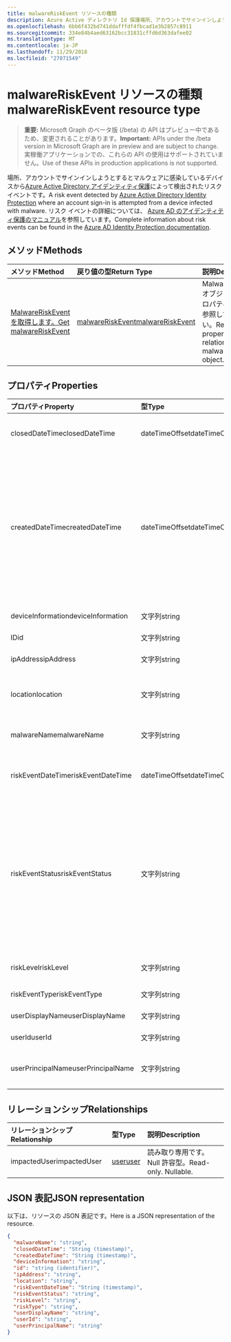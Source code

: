 ```yaml
---
title: malwareRiskEvent リソースの種類
description: Azure Active ディレクトリ Id 保護場所、アカウントでサインインしようとするとマルウェアに感染しているデバイスからによって検出されたリスク イベントです。 リスク イベントの詳細については、Azure AD のアイデンティティ保護のマニュアルを参照しています。
ms.openlocfilehash: 6bb6f432bd741ddafffdf4fbcad1e3b2857c8911
ms.sourcegitcommit: 334e84b4aed63162bcc31831cffd6d363dafee02
ms.translationtype: MT
ms.contentlocale: ja-JP
ms.lasthandoff: 11/29/2018
ms.locfileid: "27071549"
---
```

# <a name="malwareriskevent-resource-type"></a><span data-ttu-id="43b57-104">malwareRiskEvent リソースの種類</span><span class="sxs-lookup"><span data-stu-id="43b57-104">malwareRiskEvent resource type</span></span>

> <span data-ttu-id="43b57-105">**重要:** Microsoft Graph のベータ版 (/beta) の API はプレビュー中であるため、変更されることがあります。</span><span class="sxs-lookup"><span data-stu-id="43b57-105">**Important:** APIs under the /beta version in Microsoft Graph are in preview and are subject to change.</span></span> <span data-ttu-id="43b57-106">実稼働アプリケーションでの、これらの API の使用はサポートされていません。</span><span class="sxs-lookup"><span data-stu-id="43b57-106">Use of these APIs in production applications is not supported.</span></span>

<span data-ttu-id="43b57-107">場所、アカウントでサインインしようとするとマルウェアに感染しているデバイスから[Azure Active Directory アイデンティティ保護](https://azure.microsoft.com/en-us/documentation/articles/active-directory-identityprotection/)によって検出されたリスク イベントです。</span><span class="sxs-lookup"><span data-stu-id="43b57-107">A risk event detected by [Azure Active Directory Identity Protection](https://azure.microsoft.com/en-us/documentation/articles/active-directory-identityprotection/) where an account sign-in is attempted from a device infected with malware.</span></span> <span data-ttu-id="43b57-108">リスク イベントの詳細については、 [Azure AD のアイデンティティ保護のマニュアル](https://azure.microsoft.com/en-us/documentation/articles/active-directory-identityprotection-risk-events-types/)を参照しています。</span><span class="sxs-lookup"><span data-stu-id="43b57-108">Complete information about risk events can be found in the [Azure AD Identity Protection documentation](https://azure.microsoft.com/en-us/documentation/articles/active-directory-identityprotection-risk-events-types/).</span></span>


## <a name="methods"></a><span data-ttu-id="43b57-109">メソッド</span><span class="sxs-lookup"><span data-stu-id="43b57-109">Methods</span></span>

| <span data-ttu-id="43b57-110">メソッド</span><span class="sxs-lookup"><span data-stu-id="43b57-110">Method</span></span>           | <span data-ttu-id="43b57-111">戻り値の型</span><span class="sxs-lookup"><span data-stu-id="43b57-111">Return Type</span></span>    |<span data-ttu-id="43b57-112">説明</span><span class="sxs-lookup"><span data-stu-id="43b57-112">Description</span></span>|
|:---------------|:--------|:----------|
|[<span data-ttu-id="43b57-113">MalwareRiskEvent を取得します。</span><span class="sxs-lookup"><span data-stu-id="43b57-113">Get malwareRiskEvent</span></span>](../api/malwareriskevent-get.md) | [<span data-ttu-id="43b57-114">malwareRiskEvent</span><span class="sxs-lookup"><span data-stu-id="43b57-114">malwareRiskEvent</span></span>](malwareriskevent.md) |<span data-ttu-id="43b57-115">MalwareRiskEvent オブジェクトのプロパティと関係を参照してください。</span><span class="sxs-lookup"><span data-stu-id="43b57-115">Read properties and relationships of malwareRiskEvent object.</span></span>|

## <a name="properties"></a><span data-ttu-id="43b57-116">プロパティ</span><span class="sxs-lookup"><span data-stu-id="43b57-116">Properties</span></span>
| <span data-ttu-id="43b57-117">プロパティ</span><span class="sxs-lookup"><span data-stu-id="43b57-117">Property</span></span>     | <span data-ttu-id="43b57-118">型</span><span class="sxs-lookup"><span data-stu-id="43b57-118">Type</span></span>   |<span data-ttu-id="43b57-119">説明</span><span class="sxs-lookup"><span data-stu-id="43b57-119">Description</span></span>|
|:---------------|:--------|:----------|
|<span data-ttu-id="43b57-120">closedDateTime</span><span class="sxs-lookup"><span data-stu-id="43b57-120">closedDateTime</span></span>|<span data-ttu-id="43b57-121">dateTimeOffset</span><span class="sxs-lookup"><span data-stu-id="43b57-121">dateTimeOffset</span></span>| <span data-ttu-id="43b57-122">リスク イベントが終了したときの日時</span><span class="sxs-lookup"><span data-stu-id="43b57-122">The date and time that the risk event was closed</span></span>|
|<span data-ttu-id="43b57-123">createdDateTime</span><span class="sxs-lookup"><span data-stu-id="43b57-123">createdDateTime</span></span>|<span data-ttu-id="43b57-124">dateTimeOffset</span><span class="sxs-lookup"><span data-stu-id="43b57-124">dateTimeOffset</span></span>| <span data-ttu-id="43b57-125">日付とイベントが作成された時刻です。</span><span class="sxs-lookup"><span data-stu-id="43b57-125">The date and time that the risk event was created.</span></span> <span data-ttu-id="43b57-126">以上のリスク イベント自体の日付と時刻を常にです。</span><span class="sxs-lookup"><span data-stu-id="43b57-126">This is always greater than or equal to the datetime of the risk event itself.</span></span> <span data-ttu-id="43b57-127">これは、リスク イベントを照会するときにフィルターとして使用する適切なプロパティです。</span><span class="sxs-lookup"><span data-stu-id="43b57-127">This is the correct property to use as a filter when querying risk events.</span></span>|
|<span data-ttu-id="43b57-128">deviceInformation</span><span class="sxs-lookup"><span data-stu-id="43b57-128">deviceInformation</span></span>|<span data-ttu-id="43b57-129">文字列</span><span class="sxs-lookup"><span data-stu-id="43b57-129">string</span></span>| <span data-ttu-id="43b57-130">デバイスに関する情報</span><span class="sxs-lookup"><span data-stu-id="43b57-130">Information about the device</span></span>|
|<span data-ttu-id="43b57-131">ID</span><span class="sxs-lookup"><span data-stu-id="43b57-131">id</span></span>|<span data-ttu-id="43b57-132">文字列</span><span class="sxs-lookup"><span data-stu-id="43b57-132">string</span></span>| <span data-ttu-id="43b57-133">読み取り専用</span><span class="sxs-lookup"><span data-stu-id="43b57-133">Read-only</span></span>|
|<span data-ttu-id="43b57-134">ipAddress</span><span class="sxs-lookup"><span data-stu-id="43b57-134">ipAddress</span></span>|<span data-ttu-id="43b57-135">文字列</span><span class="sxs-lookup"><span data-stu-id="43b57-135">string</span></span>| <span data-ttu-id="43b57-136">サインイン用の IP アドレス</span><span class="sxs-lookup"><span data-stu-id="43b57-136">The IP address of the sign-in</span></span>|
|<span data-ttu-id="43b57-137">location</span><span class="sxs-lookup"><span data-stu-id="43b57-137">location</span></span>|<span data-ttu-id="43b57-138">文字列</span><span class="sxs-lookup"><span data-stu-id="43b57-138">string</span></span>| <span data-ttu-id="43b57-139">サインイン用の IP アドレスに接続されている場所</span><span class="sxs-lookup"><span data-stu-id="43b57-139">The location attached to the IP address of the sign-in</span></span>|
|<span data-ttu-id="43b57-140">malwareName</span><span class="sxs-lookup"><span data-stu-id="43b57-140">malwareName</span></span>|<span data-ttu-id="43b57-141">文字列</span><span class="sxs-lookup"><span data-stu-id="43b57-141">string</span></span>| <span data-ttu-id="43b57-142">このログインに関連付けられているマルウェア</span><span class="sxs-lookup"><span data-stu-id="43b57-142">The malware associated with this login</span></span>|
|<span data-ttu-id="43b57-143">riskEventDateTime</span><span class="sxs-lookup"><span data-stu-id="43b57-143">riskEventDateTime</span></span>|<span data-ttu-id="43b57-144">dateTimeOffset</span><span class="sxs-lookup"><span data-stu-id="43b57-144">dateTimeOffset</span></span>| <span data-ttu-id="43b57-145">リスク イベントが発生したときの日時</span><span class="sxs-lookup"><span data-stu-id="43b57-145">The date and time when the risk event occurred</span></span>|
|<span data-ttu-id="43b57-146">riskEventStatus</span><span class="sxs-lookup"><span data-stu-id="43b57-146">riskEventStatus</span></span>|<span data-ttu-id="43b57-147">文字列</span><span class="sxs-lookup"><span data-stu-id="43b57-147">string</span></span>| <span data-ttu-id="43b57-148">可能な値は、`active`、`remediated`、`dismissedAsFixed`、`dismissedAsFalsePositive`、`dismissedAsIgnore`、`loginBlocked`、`closedMfaAuto`、`closedMultipleReasons` です。</span><span class="sxs-lookup"><span data-stu-id="43b57-148">Possible values are: `active`, `remediated`, `dismissedAsFixed`, `dismissedAsFalsePositive`, `dismissedAsIgnore`, `loginBlocked`, `closedMfaAuto`, `closedMultipleReasons`.</span></span>|
|<span data-ttu-id="43b57-149">riskLevel</span><span class="sxs-lookup"><span data-stu-id="43b57-149">riskLevel</span></span>|<span data-ttu-id="43b57-150">文字列</span><span class="sxs-lookup"><span data-stu-id="43b57-150">string</span></span>| <span data-ttu-id="43b57-151">使用可能な値: `low`、`medium`、`high`。</span><span class="sxs-lookup"><span data-stu-id="43b57-151">Possible values are: `low`, `medium`, `high`.</span></span>|
|<span data-ttu-id="43b57-152">riskEventType</span><span class="sxs-lookup"><span data-stu-id="43b57-152">riskEventType</span></span>|<span data-ttu-id="43b57-153">文字列</span><span class="sxs-lookup"><span data-stu-id="43b57-153">string</span></span>| <span data-ttu-id="43b57-154">リスクの種類</span><span class="sxs-lookup"><span data-stu-id="43b57-154">The type of risk</span></span>|
|<span data-ttu-id="43b57-155">userDisplayName</span><span class="sxs-lookup"><span data-stu-id="43b57-155">userDisplayName</span></span>|<span data-ttu-id="43b57-156">文字列</span><span class="sxs-lookup"><span data-stu-id="43b57-156">string</span></span>| <span data-ttu-id="43b57-157">リスクのユーザーの名前</span><span class="sxs-lookup"><span data-stu-id="43b57-157">The name of the user at risk</span></span>|
|<span data-ttu-id="43b57-158">userId</span><span class="sxs-lookup"><span data-stu-id="43b57-158">userId</span></span>|<span data-ttu-id="43b57-159">文字列</span><span class="sxs-lookup"><span data-stu-id="43b57-159">string</span></span>| <span data-ttu-id="43b57-160">リスクのユーザーの id</span><span class="sxs-lookup"><span data-stu-id="43b57-160">The id of the user at risk</span></span>|
|<span data-ttu-id="43b57-161">userPrincipalName</span><span class="sxs-lookup"><span data-stu-id="43b57-161">userPrincipalName</span></span>|<span data-ttu-id="43b57-162">文字列</span><span class="sxs-lookup"><span data-stu-id="43b57-162">string</span></span>| <span data-ttu-id="43b57-163">リスクのユーザーのユーザー プリンシパル名</span><span class="sxs-lookup"><span data-stu-id="43b57-163">The user principal name of the user at risk</span></span>|

## <a name="relationships"></a><span data-ttu-id="43b57-164">リレーションシップ</span><span class="sxs-lookup"><span data-stu-id="43b57-164">Relationships</span></span>
| <span data-ttu-id="43b57-165">リレーションシップ</span><span class="sxs-lookup"><span data-stu-id="43b57-165">Relationship</span></span> | <span data-ttu-id="43b57-166">型</span><span class="sxs-lookup"><span data-stu-id="43b57-166">Type</span></span>   |<span data-ttu-id="43b57-167">説明</span><span class="sxs-lookup"><span data-stu-id="43b57-167">Description</span></span>|
|:---------------|:--------|:----------|
|<span data-ttu-id="43b57-168">impactedUser</span><span class="sxs-lookup"><span data-stu-id="43b57-168">impactedUser</span></span>|[<span data-ttu-id="43b57-169">user</span><span class="sxs-lookup"><span data-stu-id="43b57-169">user</span></span>](user.md)| <span data-ttu-id="43b57-p105">読み取り専用です。Null 許容型。</span><span class="sxs-lookup"><span data-stu-id="43b57-p105">Read-only. Nullable.</span></span>|

## <a name="json-representation"></a><span data-ttu-id="43b57-172">JSON 表記</span><span class="sxs-lookup"><span data-stu-id="43b57-172">JSON representation</span></span>

<span data-ttu-id="43b57-173">以下は、リソースの JSON 表記です。</span><span class="sxs-lookup"><span data-stu-id="43b57-173">Here is a JSON representation of the resource.</span></span>

<!-- {
  "blockType": "resource",
  "optionalProperties": [

  ],
  "@odata.type": "microsoft.graph.malwareRiskEvent"
}-->

```json
{
  "malwareName": "string",
  "closedDateTime": "String (timestamp)",
  "createdDateTime": "String (timestamp)",
  "deviceInformation": "string",
  "id": "string (identifier)",
  "ipAddress": "string",
  "location": "string",
  "riskEventDateTime": "String (timestamp)",
  "riskEventStatus": "string",
  "riskLevel": "string",
  "riskType": "string",
  "userDisplayName": "string",
  "userId": "string",
  "userPrincipalName": "string"
}

```

<!-- uuid: 8fcb5dbc-d5aa-4681-8e31-b001d5168d79
2015-10-25 14:57:30 UTC -->
<!-- {
  "type": "#page.annotation",
  "description": "malwareRiskEvent resource",
  "keywords": "",
  "section": "documentation",
  "tocPath": ""
}-->